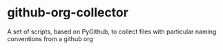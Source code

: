 # github-org-collector
A set of scripts, based on PyGithub, to collect files with particular naming conventions from a github org
